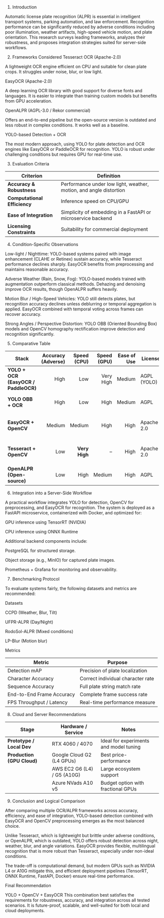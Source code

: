 1. Introduction

Automatic license plate recognition (ALPR) is essential in intelligent transport systems, parking automation, and law enforcement. Recognition performance can be significantly reduced by adverse conditions including poor illumination, weather artifacts, high-speed vehicle motion, and plate orientation.
This research surveys leading frameworks, analyzes their robustness, and proposes integration strategies suited for server-side workflows.

2. Frameworks Considered
Tesseract OCR (Apache-2.0)

A lightweight OCR engine efficient on CPU and suitable for clean plate crops. It struggles under noise, blur, or low light.

EasyOCR (Apache-2.0)

A deep learning OCR library with good support for diverse fonts and languages. It is easier to integrate than training custom models but benefits from GPU acceleration.

OpenALPR (AGPL-3.0 / Rekor commercial)

Offers an end-to-end pipeline but the open-source version is outdated and less robust in complex conditions. It works well as a baseline.

YOLO-based Detection + OCR

The most modern approach, using YOLO for plate detection and OCR engines like EasyOCR or PaddleOCR for recognition. YOLO is robust under challenging conditions but requires GPU for real-time use.

3. Evaluation Criteria

| **Criterion**                | **Definition**                                                     |
| ---------------------------- | ------------------------------------------------------------------ |
| **Accuracy & Robustness**    | Performance under low light, weather, motion, and angle distortion |
| **Computational Efficiency** | Inference speed on CPU/GPU                                         |
| **Ease of Integration**      | Simplicity of embedding in a FastAPI or microservice backend       |
| **Licensing Constraints**    | Suitability for commercial deployment                              |


4. Condition-Specific Observations

Low-light / Nighttime:
YOLO-based systems paired with image enhancement (CLAHE or Retinex) sustain accuracy, while Tesseract performance declines sharply. EasyOCR benefits from preprocessing and maintains reasonable accuracy.

Adverse Weather (Rain, Snow, Fog):
YOLO-based models trained with augmentation outperform classical methods. Dehazing and denoising improve OCR results, though OpenALPR suffers heavily.

Motion Blur / High-Speed Vehicles:
YOLO still detects plates, but recognition accuracy declines unless deblurring or temporal aggregation is applied. EasyOCR combined with temporal voting across frames can recover accuracy.

Strong Angles / Perspective Distortion:
YOLO OBB (Oriented Bounding Box) models and OpenCV homography rectification improve detection and recognition significantly.

5. Comparative Table

| **Stack**                            | **Accuracy (Adverse)** | **Speed (CPU)** | **Speed (GPU)** | **Ease of Use** | **License** | **Overall Notes**                              |
| ------------------------------------ | ---------------------: | --------------: | --------------: | --------------: | ----------- | ---------------------------------------------- |
| **YOLO + OCR (EasyOCR / PaddleOCR)** |                   High |             Low |       Very High |          Medium | AGPL (YOLO) | Most balanced; robust in all conditions        |
| **YOLO OBB + OCR**                   |                   High |             Low |            High |          Medium | AGPL        | Excellent for angled or skewed plates          |
| **EasyOCR + OpenCV**                 |                 Medium |          Medium |            High |            High | Apache-2.0  | Strong prototyping option; needs preprocessing |
| **Tesseract + OpenCV**               |                    Low |   **Very High** |               – |            High | Apache-2.0  | Works only for clean, frontal, well-lit crops  |
| **OpenALPR (Open-source)**           |                    Low |            High |          Medium |            High | AGPL        | Outdated but still a good baseline             |

6. Integration into a Server-Side Workflow

A practical workflow integrates YOLO for detection, OpenCV for preprocessing, and EasyOCR for recognition.
The system is deployed as a FastAPI microservice, containerized with Docker, and optimized for:

GPU inference using TensorRT (NVIDIA)

CPU inference using ONNX Runtime

Additional backend components include:

PostgreSQL for structured storage.

Object storage (e.g., MinIO) for captured plate images.

Prometheus + Grafana for monitoring and observability.

7. Benchmarking Protocol

To evaluate systems fairly, the following datasets and metrics are recommended:

Datasets

CCPD (Weather, Blur, Tilt)

UFPR-ALPR (Day/Night)

RodoSol-ALPR (Mixed conditions)

LP-Blur (Motion blur)

Metrics

| **Metric**                | **Purpose**                       |
| ------------------------- | --------------------------------- |
| Detection mAP             | Precision of plate localization   |
| Character Accuracy        | Correct individual character rate |
| Sequence Accuracy         | Full plate string match rate      |
| End-to-End Frame Accuracy | Complete frame success rate       |
| FPS Throughput / Latency  | Real-time performance measure     |

8. Cloud and Server Recommendations

| **Stage**                  | **Hardware / Service**      | **Notes**                              |
| -------------------------- | --------------------------- | -------------------------------------- |
| **Prototype / Local Dev**  | RTX 4060 / 4070             | Ideal for experiments and model tuning |
| **Production (GPU Cloud)** | Google Cloud G2 (L4 GPUs)   | Best price-performance                 |
|                            | AWS EC2 G6 (L4) / G5 (A10G) | Large ecosystem support                |
|                            | Azure NVads A10 v5          | Budget option with fractional GPUs     |


9. Conclusion and Logical Comparison

After comparing multiple OCR/ALPR frameworks across accuracy, efficiency, and ease of integration,
YOLO-based detection combined with EasyOCR and OpenCV preprocessing emerges as the most balanced choice.

Unlike Tesseract, which is lightweight but brittle under adverse conditions, or OpenALPR, which is outdated, YOLO offers robust detection across night, weather, blur, and angle variations.
EasyOCR provides flexible, multilingual recognition that is more robust than Tesseract, especially under non-ideal conditions.

The trade-off is computational demand, but modern GPUs such as NVIDIA L4 or A10G mitigate this, and efficient deployment pipelines (TensorRT, ONNX Runtime, FastAPI, Docker) ensure real-time performance.

Final Recommendation

YOLO + OpenCV + EasyOCR
This combination best satisfies the requirements for robustness, accuracy, and integration across all tested scenarios.
It is future-proof, scalable, and well-suited for both local and cloud deployments.

